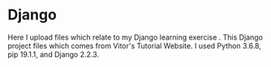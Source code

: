 # Django
Here I upload files which relate to my Django learning exercise .
This Django project files which comes from Vitor's Tutorial Website.
I used Python 3.6.8, pip 19.1.1, and Django 2.2.3.
